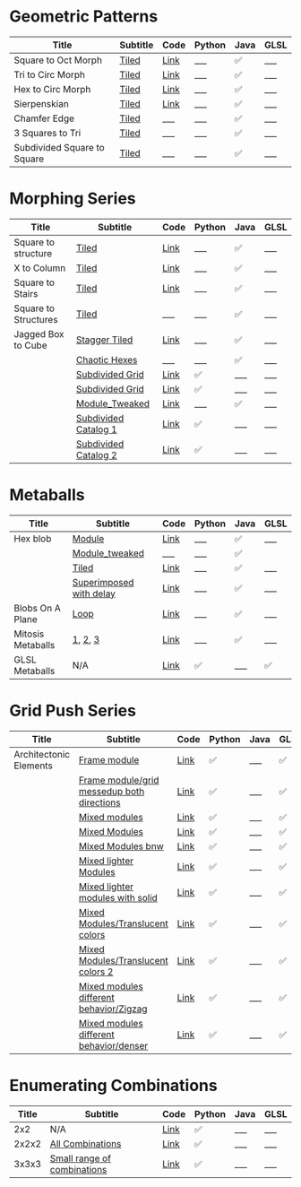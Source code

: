 ﻿# Geometric Patterns
Title                        |  Subtitle                                                                  |  Code                                                                                                                |  Python  |  Java                 |  GLSL
-----------------------------|----------------------------------------------------------------------------|----------------------------------------------------------------------------------------------------------------------|----------|-----------------------|------
Square to Oct Morph          |  [Tiled](https://www.instagram.com/p/Bi4Q4FSly4L/?taken-by=wakemeatthree)  |  [Link](https://github.com/WakeMeAtThree/P5_Playground/tree/master/Daily_Sketches/S_2018_032_Delays)                 |   ___    |  :white_check_mark:   |   ___
Tri to Circ Morph            |  [Tiled](https://www.instagram.com/p/BjIb-uElCWp/?taken-by=wakemeatthree)  |  [Link](https://github.com/WakeMeAtThree/P5_Playground/tree/master/Daily_Sketches/S_2018_024_TriMorphPatternOffset)  |   ___    |  :white_check_mark:   |   ___
Hex to Circ Morph            |  [Tiled](https://www.instagram.com/p/BjLCTSnFlkc/?taken-by=wakemeatthree)  |  [Link](https://github.com/WakeMeAtThree/P5_Playground/tree/master/Daily_Sketches/S_2018_044_TriToHexMorph)          |   ___    |  :white_check_mark:   |   ___
Sierpenskian                 |  [Tiled](https://www.instagram.com/p/BjSht88lTwh/?taken-by=wakemeatthree)  |  [Link](https://github.com/WakeMeAtThree/P5_Playground/tree/master/Daily_Sketches/S_2018_042_SierpenskianModule)     |   ___    |  :white_check_mark:   |   ___
Chamfer Edge                 |  [Tiled](https://www.instagram.com/p/BjUjd3nlGM9/?taken-by=wakemeatthree)  |   ___                                                                                                                |   ___    |  :white_check_mark:   |   ___
3 Squares to Tri             |  [Tiled](https://www.instagram.com/p/BkaqRGlgMuv/?taken-by=wakemeatthree)  |   ___                                                                                                                |   ___    |  :white_check_mark:   |   ___
Subdivided Square to Square  |  [Tiled](https://www.instagram.com/p/BkdnsYbg9vt/?taken-by=wakemeatthree)  |   ___                                                                                                                |   ___    |  :white_check_mark:   |   ___

# Morphing Series
Title                 |  Subtitle                                                                                 |  Code                                                                                                                   |  Python               |  Java                 |  GLSL
----------------------|-------------------------------------------------------------------------------------------|-------------------------------------------------------------------------------------------------------------------------|-----------------------|-----------------------|------
Square to structure   |  [Tiled](https://www.instagram.com/p/BjaGWNKlS5S/?taken-by=wakemeatthree)                 |  [Link](https://github.com/WakeMeAtThree/P5_Playground/tree/master/Daily_Sketches/S_2018_049_Structures)                |   ___                 |  :white_check_mark:   |   ___
X to Column           |  [Tiled](https://www.instagram.com/p/Bjf2ieuFuul/?taken-by=wakemeatthree)                 |  [Link](https://github.com/WakeMeAtThree/P5_Playground/tree/master/Daily_Sketches/S_2018_050_Columns)                   |   ___                 |  :white_check_mark:   |   ___
Square to Stairs      |  [Tiled](https://www.instagram.com/p/Bj39WOZldKd/?taken-by=wakemeatthree)                 |  [Link](https://github.com/WakeMeAtThree/P5_Playground/tree/master/Daily_Sketches/S_2018_054_stairs)                    |   ___                 |  :white_check_mark:   |   ___
Square to Structures  |  [Tiled](https://www.instagram.com/p/BkH6lc0FFR0/?taken-by=wakemeatthree)                 |   ___                                                                                                                   |   ___                 |  :white_check_mark:   |   ___
Jagged Box to Cube    |  [Stagger Tiled](https://www.instagram.com/p/BjnD5MYleSI/?taken-by=wakemeatthree)         |  [Link](https://github.com/WakeMeAtThree/P5_Playground/tree/master/Daily_Sketches/S_2018_051_MultiMorph_3D_pattern)     |   ___                 |  :white_check_mark:   |   ___
                      |  [Chaotic Hexes](https://www.instagram.com/p/Bkr_EsGAb0U/?taken-by=wakemeatthree)         |   ___                                                                                                                   |   ___                 |  :white_check_mark:   |   ___
                      |  [Subdivided Grid](https://www.instagram.com/p/BmT6MrQgK4G/?taken-by=wakemeatthree)       |  [Link](https://github.com/WakeMeAtThree/P5_Playground/tree/master/Daily_Sketches/S_2018_109_CornerlessModuleSubdGrid)  |  :white_check_mark:   |   ___                 |   ___
                      |  [Subdivided Grid](https://www.instagram.com/p/BmT7JqEAG4M/?taken-by=wakemeatthree)       |  [Link](https://github.com/WakeMeAtThree/P5_Playground/tree/master/Daily_Sketches/S_2018_109_CornerlessModuleSubdGrid)  |  :white_check_mark:   |   ___                 |   ___
                      |  [Module_Tweaked](https://www.instagram.com/p/Blio196H-05/?taken-by=wakemeatthree)        |  [Link](https://github.com/WakeMeAtThree/P5_Playground/tree/master/Daily_Sketches/S_2018_084_CheckersLightShade)        |   ___                 |  :white_check_mark:   |   ___
                      |  [Subdivided Catalog 1](https://www.instagram.com/p/BmWaRxbguK4/?taken-by=wakemeatthree)  |  [Link](https://github.com/WakeMeAtThree/P5_Playground/tree/master/Daily_Sketches/S_2018_110_CheckersLightShadeSubd)    |  :white_check_mark:   |   ___                 |   ___
                      |  [Subdivided Catalog 2](https://www.instagram.com/p/BmWaRxbguK4/?taken-by=wakemeatthree)  |  [Link](https://github.com/WakeMeAtThree/P5_Playground/tree/master/Daily_Sketches/S_2018_110_CheckersLightShadeSubd)    |  :white_check_mark:   |   ___                 |   ___

# Metaballs
Title              |  Subtitle                                                                                                                                                                                                       |  Code                                                                                                                       |  Python               |  Java                 |  GLSL
-------------------|-----------------------------------------------------------------------------------------------------------------------------------------------------------------------------------------------------------------|-----------------------------------------------------------------------------------------------------------------------------|-----------------------|-----------------------|---------------------
Hex blob           |  [Module](https://www.instagram.com/p/Bk4vz2LgDrH/?taken-by=wakemeatthree)                                                                                                                                      |  [Link](https://github.com/WakeMeAtThree/P5_Playground/tree/master/Daily_Sketches/S_2018_063_metaballs2D_module)            |   ___                 |  :white_check_mark:   |   ___
                   |  [Module_tweaked](https://www.instagram.com/p/Bk4w5mmg7Lk/?taken-by=wakemeatthree)                                                                                                                              |  ___                                                                                                                       |   ___                 |  :white_check_mark:   |   
                   |  [Tiled](https://www.instagram.com/p/Bk474eMg7Uq/?taken-by=wakemeatthree)                                                                                                                                       |  [Link](https://github.com/WakeMeAtThree/P5_Playground/tree/master/Daily_Sketches/S_2018_064_metaballs2D_pattern)           |   ___                 |  :white_check_mark:   |   ___
                   |  [Superimposed with delay](https://www.instagram.com/p/BlDnBfcgmJa/?taken-by=wakemeatthree)                                                                                                                     |  [Link](https://github.com/WakeMeAtThree/P5_Playground/tree/master/Daily_Sketches/S_2018_067_metaballs2D_module_exclusion)  |   ___                 |  :white_check_mark:   |   ___
Blobs On A Plane   |  [Loop](https://www.instagram.com/p/BlOTHvrlZRH/?taken-by=wakemeatthree)                                                                                                                                        |  [Link](https://github.com/WakeMeAtThree/P5_Playground/tree/master/Daily_Sketches/S_2018_075_swarmTheCanvas)                |   ___                 |  :white_check_mark:   |   ___
Mitosis Metaballs  |  [1](https://www.instagram.com/p/BmGJjB7Fsin/?taken-by=wakemeatthree), [2](https://www.instagram.com/p/BmGJdWUBfPm/?taken-by=wakemeatthree), [3](https://twitter.com/WakeMeAtThree/status/1026047610510028801)  |  [Link](https://github.com/WakeMeAtThree/P5_Playground/tree/master/Daily_Sketches/S_2018_098_MitosisMetaballs)              |   ___                 |  :white_check_mark:   |   ___
GLSL Metaballs     |  N/A                                                                                                                                                                                                            |  [Link](https://github.com/WakeMeAtThree/P5_Playground/tree/master/Daily_Sketches/S_2018_099_GLSLMetaballs)                 |  :white_check_mark:   |   ___                 |  :white_check_mark:

# Grid Push Series

Title                   |  Subtitle                                                                                                       |  Code                                                                                                                                 |  Python               |  Java  |  GLSL
------------------------|-----------------------------------------------------------------------------------------------------------------|---------------------------------------------------------------------------------------------------------------------------------------|-----------------------|--------|---------------------
Architectonic Elements  |  [Frame module](https://www.instagram.com/p/BlbUQS5A9lC/?taken-by=wakemeatthree)                                |  [Link](https://github.com/WakeMeAtThree/P5_Playground/tree/master/Daily_Sketches/S_2018_083_ArchitectonicPatterns)                   |  :white_check_mark:   |   ___  |  :white_check_mark:
                        |  [Frame module/grid messedup both directions](https://www.instagram.com/p/BlbVZm-gvVM/?taken-by=wakemeatthree)  |  [Link](https://github.com/WakeMeAtThree/P5_Playground/tree/master/Daily_Sketches/S_2018_083_ArchitectonicPatterns)                   |  :white_check_mark:   |   ___  |  :white_check_mark:
                        |  [Mixed modules](https://www.instagram.com/p/BlgLB7vH1uH/?taken-by=wakemeatthree)                               |  [Link](https://github.com/WakeMeAtThree/P5_Playground/tree/master/Daily_Sketches/S_2018_083_ArchitectonicPatterns)                   |  :white_check_mark:   |   ___  |  :white_check_mark:
                        |  [Mixed Modules](https://www.instagram.com/p/BliwEjLDPrc/?taken-by=wakemeatthree)                               |  [Link](https://github.com/WakeMeAtThree/P5_Playground/tree/master/Daily_Sketches/S_2018_083_ArchitectonicPatterns)                   |  :white_check_mark:   |   ___  |  :white_check_mark:
                        |  [Mixed Modules bnw](https://www.instagram.com/p/BlgLKKXjHFa/?taken-by=wakemeatthree)                           |  [Link](https://github.com/WakeMeAtThree/P5_Playground/tree/master/Daily_Sketches/S_2018_083_ArchitectonicPatterns)                   |  :white_check_mark:   |   ___  |  :white_check_mark:
                        |  [Mixed lighter Modules](https://www.instagram.com/p/Bln2RfPnEnE/?taken-by=wakemeatthree)                       |  [Link](https://github.com/WakeMeAtThree/P5_Playground/tree/master/Daily_Sketches/S_2018_086_MoreArchitectonicPatterns)               |  :white_check_mark:   |   ___  |  :white_check_mark:
                        |  [Mixed lighter modules with solid](https://www.instagram.com/p/Bln7iHGnNbz/?taken-by=wakemeatthree)            |  [Link](https://github.com/WakeMeAtThree/P5_Playground/tree/master/Daily_Sketches/S_2018_086_MoreArchitectonicPatterns)               |  :white_check_mark:   |   ___  |  :white_check_mark:
                        |  [Mixed Modules/Translucent colors](https://www.instagram.com/p/Bl3EiFxlDL3/?taken-by=wakemeatthree)            |  [Link](https://github.com/WakeMeAtThree/P5_Playground/tree/master/Daily_Sketches/S_2018_093_TranslucentArchitectonicModules)         |  :white_check_mark:   |   ___  |  :white_check_mark:
                        |  [Mixed Modules/Translucent colors 2](https://www.instagram.com/p/Bl3E013hp8u/?taken-by=wakemeatthree)          |  [Link](https://github.com/WakeMeAtThree/P5_Playground/tree/master/Daily_Sketches/S_2018_093_TranslucentArchitectonicModules)         |  :white_check_mark:   |   ___  |  :white_check_mark:
                        |  [Mixed modules different behavior/Zigzag](https://www.instagram.com/p/Bl5eKcIDKsK/?taken-by=wakemeatthree)     |  [Link](https://github.com/WakeMeAtThree/P5_Playground/tree/master/Daily_Sketches/S_2018_094_ZigZagArchitectonicPatternsSinBehavior)  |  :white_check_mark:   |   ___  |  :white_check_mark:
                        |  [Mixed modules different behavior/denser](https://www.instagram.com/p/Bl5fTZKALrz/?taken-by=wakemeatthree)     |  [Link](https://github.com/WakeMeAtThree/P5_Playground/tree/master/Daily_Sketches/S_2018_094_ZigZagArchitectonicPatternsSinBehavior)  |  :white_check_mark:   |   ___  |  :white_check_mark:

# Enumerating Combinations
Title  |  Subtitle                                                                                        |  Code                                                                                                                     |  Python               |  Java  |  GLSL
-------|--------------------------------------------------------------------------------------------------|---------------------------------------------------------------------------------------------------------------------------|-----------------------|--------|------
2x2    |  N/A                                                                                             |  [Link](https://github.com/WakeMeAtThree/P5_Playground/tree/master/Daily_Sketches/S_2018_113_EveryPossible2DCombination)  |  :white_check_mark:   |   ___  |   ___
2x2x2  |  [All Combinations](https://www.instagram.com/p/Bmde1J2ALq9/?taken-by=wakemeatthree)             |  [Link](https://github.com/WakeMeAtThree/P5_Playground/tree/master/Daily_Sketches/S_2018_114_EveryPossible3DCombination)  |  :white_check_mark:   |   ___  |   ___
3x3x3  |  [Small range of combinations](https://www.instagram.com/p/BmdfD_QgeFZ/?taken-by=wakemeatthree)  |  [Link](https://github.com/WakeMeAtThree/P5_Playground/tree/master/Daily_Sketches/S_2018_114_EveryPossible3DCombination)  |  :white_check_mark:   |   ___  |   ___

